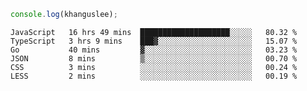 ```js
console.log(khanguslee);
```

<!--START_SECTION:waka-->

```text
JavaScript   16 hrs 49 mins  ████████████████████░░░░░   80.32 %
TypeScript   3 hrs 9 mins    ███▓░░░░░░░░░░░░░░░░░░░░░   15.07 %
Go           40 mins         ▓░░░░░░░░░░░░░░░░░░░░░░░░   03.23 %
JSON         8 mins          ▒░░░░░░░░░░░░░░░░░░░░░░░░   00.70 %
CSS          3 mins          ░░░░░░░░░░░░░░░░░░░░░░░░░   00.24 %
LESS         2 mins          ░░░░░░░░░░░░░░░░░░░░░░░░░   00.19 %
```

<!--END_SECTION:waka-->

<!--
**khanguslee/khanguslee** is a ✨ _special_ ✨ repository because its `README.md` (this file) appears on your GitHub profile.

Here are some ideas to get you started:

- 🔭 I’m currently working on ...
- 🌱 I’m currently learning ...
- 👯 I’m looking to collaborate on ...
- 🤔 I’m looking for help with ...
- 💬 Ask me about ...
- 📫 How to reach me: ...
- 😄 Pronouns: ...
- ⚡ Fun fact: ...
-->
